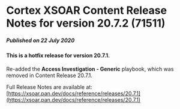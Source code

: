 # Cortex XSOAR Content Release Notes for version 20.7.2 (71511)
##### Published on 22 July 2020
#### This is a hotfix release for version 20.7.1.

Re-added the **Access Investigation - Generic** playbook, which was removed in Content Release 20.7.1.

Full Release Notes are available at: [https://xsoar.pan.dev/docs/reference/releases/20.7.1](https://xsoar.pan.dev/docs/reference/releases/20.7.1)
